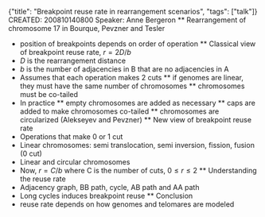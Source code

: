 {"title": "Breakpoint reuse rate in rearrangement scenarios", "tags": ["talk"]}
CREATED: 200810140800
Speaker: Anne Bergeron
** Rearrangement of chromosome 17 in Bourque, Pevzner and Tesler
 * position of breakpoints depends on order of operation
** Classical view of breakpoint reuse rate, $r = 2D/b$
 * $D$ is the rearrangement distance
 * $b$ is the number of adjacencies in B that are no adjacencies in A
 * Assumes that each operation makes 2 cuts
 ** if genomes are linear, they must have the same number of chromosomes
 ** chromosomes must be co-tailed
 * In practice
 ** empty chromosomes are added as necessary
 ** caps are added to make chromosomes co-tailed
 ** chromosomes are circularized (Alekseyev and Pevzner)
** New view of breakpoint reuse rate
 * Operations that make 0 or 1 cut
 * Linear chromosomes: semi translocation, semi inversion, fission, fusion (0 cut)
 * Linear and circular chromosomes
 * Now, $r = C/b$ where C is the number of cuts, $0 \le r \le 2$
** Understanding the reuse rate
 * Adjacency graph, BB path, cycle, AB path and AA path
 * Long cycles induces breakpoint reuse
** Conclusion
 * reuse rate depends on how genomes and telomares are modeled
